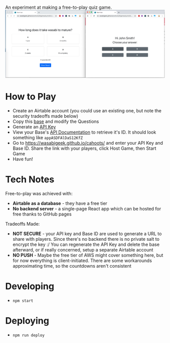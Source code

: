 An experiment at making a free-to-play quiz game.
![Cahoots Screenshot](cahoots_screenshot.png?raw=true "Cahoots Screenshot")


# How to Play
- Create an Airtable account (you could use an existing one, but note the security tradeoffs made below)
- Copy this [base](https://airtable.com/universe/expcIGII1WetR5TI1/cahoots) and modify the Questions
- Generate an [API Key](https://support.airtable.com/hc/en-us/articles/219046777-How-do-I-get-my-API-key-)
- View your Base's [API Documentation](https://airtable.com/api) to retrieve it's ID. It should look something like `appASDFAlDaS12KfZ`
- Go to https://wasabigeek.github.io/cahoots/ and enter your API Key and Base ID. Share the link with your players, click Host Game, then Start Game
- Have fun!

# Tech Notes
Free-to-play was achieved with:
- **Airtable as a database** - they have a free tier
- **No backend server** - a single-page React app which can be hosted for free thanks to GitHub pages

Tradeoffs Made:
- **NOT SECURE** - your API key and Base ID are used to generate a URL to share with players. Since there's no backend there is no private salt to encrypt the key :/ You can regenerate the API Key and delete the base afterward, or if really concerned, setup a separate Airtable account
- **NO PUSH** - Maybe the free tier of AWS might cover something here, but for now everything is client-initiated. There are some workarounds approximating time, so the countdowns aren't consistent

# Developing
- `npm start`

# Deploying
- `npm run deploy`

